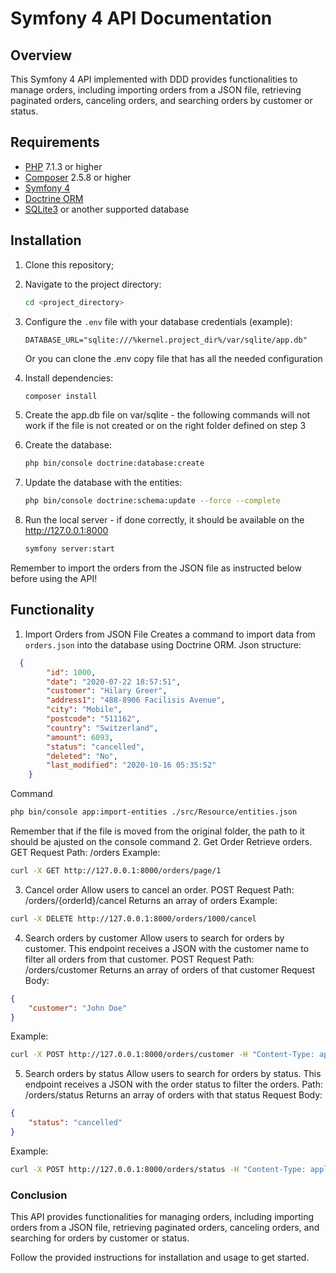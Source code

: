 # Symfony 4 API Documentation

## Overview
This Symfony 4 API implemented with DDD provides functionalities to manage orders, including importing orders from a JSON file, retrieving paginated orders, canceling orders, and searching orders by customer or status.

## Requirements
- [PHP](https://www.php.net/) 7.1.3 or higher
- [Composer](https://getcomposer.org/download/) 2.5.8 or higher
- [Symfony 4](https://symfony.com/doc/4.x/setup.html)
- [Doctrine ORM](https://symfony.com/doc/4.x/doctrine.html)
- [SQLite3](https://www.sqlite.org/) or another supported database

## Installation
1. Clone this repository;

2. Navigate to the project directory:
    ```sh
    cd <project_directory>
    ```

3. Configure the `.env` file with your database credentials (example):
    ```env
    DATABASE_URL="sqlite:///%kernel.project_dir%/var/sqlite/app.db"
    ```
    Or you can clone the .env copy file that has all the needed configuration
4. Install dependencies:
    ```sh
    composer install
    ```
5. Create the app.db file on var/sqlite - the following commands will not work if the file is not created or on the right folder defined on step 3

6. Create the database:
    ```sh
    php bin/console doctrine:database:create
    ```

7. Update the database with the entities:
    ```sh
    php bin/console doctrine:schema:update --force --complete
    ```
8. Run the local server - if done correctly, it should be available on the http://127.0.0.1:8000
    ```sh
    symfony server:start
    ```

Remember to import the orders from the JSON file as instructed below before using the API!

## Functionality

1. Import Orders from JSON File
Creates a command to import data from `orders.json` into the database using Doctrine ORM.
Json structure:
```json
  {
		"id": 1000,
		"date": "2020-07-22 18:57:51",
		"customer": "Hilary Greer",
		"address1": "488-8906 Facilisis Avenue",
		"city": "Mobile",
		"postcode": "511162",
		"country": "Switzerland",
		"amount": 6093,
		"status": "cancelled",
		"deleted": "No",
		"last_modified": "2020-10-16 05:35:52"
	}
```

 Command
```sh
php bin/console app:import-entities ./src/Resource/entities.json
```
Remember that if the file is moved from the original folder, the path to it should be ajusted on the console command
 2. Get Order
Retrieve orders.
GET Request
Path: /orders
Example:
```sh
curl -X GET http://127.0.0.1:8000/orders/page/1
```

 3. Cancel order
Allow users to cancel an order.
POST Request
Path: /orders/{orderId}/cancel
Returns an array of orders
Example:
```sh
curl -X DELETE http://127.0.0.1:8000/orders/1000/cancel
```

 4. Search orders by customer
Allow users to search for orders by customer. This endpoint receives a JSON with the customer name to filter all orders from that customer.
POST Request
Path: /orders/customer
Returns an array of orders of that customer
Request Body:
```json
{
    "customer": "John Doe"
}
```
Example:
```sh
curl -X POST http://127.0.0.1:8000/orders/customer -H "Content-Type: application/json" -d '{"customer": "Very creative customer name"}'
```

 5. Search orders by status
Allow users to search for orders by status. This endpoint receives a JSON with the order status to filter the orders.
Path: /orders/status
Returns an array of orders with that status
Request Body:
```json
{
    "status": "cancelled"
}
```
Example:
```sh
curl -X POST http://127.0.0.1:8000/orders/status -H "Content-Type: application/json" -d '{"status": "cancelled"}'
```

### Conclusion
This API provides functionalities for managing orders, 
including importing orders from a JSON file, 
retrieving paginated orders, 
canceling orders, 
and searching for orders by customer or status. 

Follow the provided instructions for installation and usage to get started.
